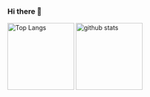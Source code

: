 ### Hi there 👋

<p align="left"> 
  <img alt="Top Langs" height="150px" src="https://github-readme-stats.vercel.app/api/top-langs/?username=Ruu5LP&layout=compact&show_icons=true&theme=radical" />
  <img alt="github stats" height="150px" src="https://github-readme-stats.vercel.app/api?username=Ruu5LP&theme=radical&show_icons=ture" />
</p>

<!--
**Ruu5LP/Ruu5LP** is a ✨ _special_ ✨ repository because its `README.md` (this file) appears on your GitHub profile.

Here are some ideas to get you started:

- 🔭 I’m currently working on ...
- 🌱 I’m currently learning ...
- 👯 I’m looking to collaborate on ...
- 🤔 I’m looking for help with ...
- 💬 Ask me about ...
- 📫 How to reach me: ...
- 😄 Pronouns: ...
- ⚡ Fun fact: ...
-->
